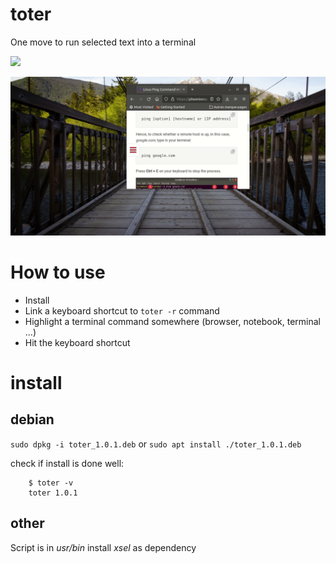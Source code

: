 # toter
One move to run selected text into a terminal

<img src="https://img.shields.io/badge/Made%20with-Bash-1f425f.svg"></img>

![demo](./demo.gif)

# How to use

* Install
* Link a keyboard shortcut to `toter -r` command
* Highlight a terminal command somewhere (browser, notebook, terminal ...)
* Hit the keyboard shortcut

# install
## debian

`sudo dpkg -i toter_1.0.1.deb` or `sudo apt install ./toter_1.0.1.deb`

check if install is done well:

```shell    
    $ toter -v
    toter 1.0.1 
```

## other
Script is in *usr/bin*
install *xsel* as dependency
